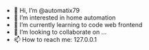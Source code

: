 - 👋 Hi, I’m @automatix79
- 👀 I’m interested in home automation
- 🌱 I’m currently learning to code web frontend
- 💞️ I’m looking to collaborate on ... 
- 📫 How to reach me: 127.0.0.1

<!---
automatix79/automatix79 is a ✨ special ✨ repository because its `README.md` (this file) appears on your GitHub profile.
You can click the Preview link to take a look at your changes.
--->
